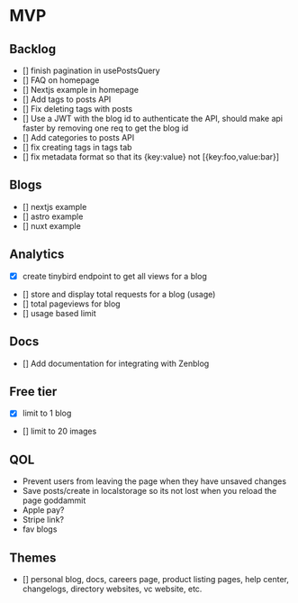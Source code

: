 # MVP

## Backlog

- [] finish pagination in usePostsQuery
- [] FAQ on homepage
- [] Nextjs example in homepage
- [] Add tags to posts API
- [] Fix deleting tags with posts
- [] Use a JWT with the blog id to authenticate the API, should make api faster by removing one req to get the blog id
- [] Add categories to posts API
- [] fix creating tags in tags tab
- [] fix metadata format so that its {key:value} not [{key:foo,value:bar}]

## Blogs

- [] nextjs example
- [] astro example
- [] nuxt example

## Analytics

- [x] create tinybird endpoint to get all views for a blog
- [] store and display total requests for a blog (usage)
- [] total pageviews for blog
- [] usage based limit

## Docs

- [] Add documentation for integrating with Zenblog

## Free tier

- [x] limit to 1 blog
- [] limit to 20 images

## QOL

- Prevent users from leaving the page when they have unsaved changes
- Save posts/create in localstorage so its not lost when you reload the page goddammit
- Apple pay?
- Stripe link?
- fav blogs

## Themes

- [] personal blog, docs, careers page, product listing pages, help center, changelogs, directory websites, vc website, etc.
